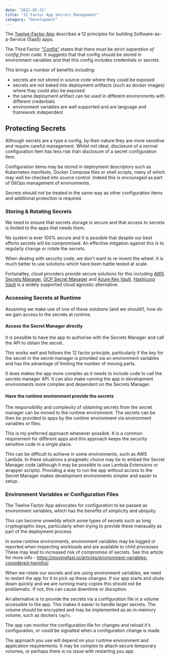 ```yaml
---
date: "2021-05-31"
title: "12 Factor App Secrets Management"
category: "Development"
---
```


The [Twelve-Factor App](https://12factor.net/) describes a 12 principles for building Software-as-a-Service (SaaS) apps.

The Third Factor ["Config"](https://12factor.net/config) states that there must be strict _separation of config from code_. It suggests that that config should be stored in environment variables and that this config includes credentials or secrets.

This brings a number of benefits including:

- secrets are not stored in source code where they could be exposed
- secrets are not baked into deployment artifacts (such as docker images) where thay could also be exposed
- the same deployment artifact can be used in different environments with different credentials
- environment variables are well supported and are language and framework independent

## Protecting Secrets

Although secrets are a type a config, by their nature they are more sensitive and require careful management. Whilst not ideal, disclosure of a normal configuration item has less risk than disclosure of a secret configuration item.

Configuration items may be stored in deployment descriptors such as Kubernetes manifests, Docker Compose files or shell scripts, many of which may well be checked into source control. Indeed this is encouraged as part of GitOps management of environments.

Secrets should not be treated in the same way as other configuration items and additional protection is required.

### Storing & Rotating Secrets

We need to ensure that secrets storage is secure and that access to secrets is limited to the apps that needs them.

No system is ever 100% secure and it is possible that despite our best efforts secrets will be compromised. An effective mitgation against this is to regularly change or rotate the secrets.

When dealing with security code, we don't want to re-invent the wheel. It is much better to use solutions which have been battle tested at scale.

Fortunatley, cloud providers provide secure solutions for this including [AWS Secrets Manager](https://aws.amazon.com/secrets-manager/), [GCP Secret Manager](https://cloud.google.com/secret-manager) and [Azure Key Vault](https://azure.microsoft.com/en-gb/services/key-vault/). [Hashicorp Vault](https://www.vaultproject.io/) is a widely supported cloud agnostic alternative.

### Accessing Secrets at Runtime

Asusming we make use of one of these solutions (and we should!), how do we gain access to the secrets at runtime.

#### Access the Secret Manager directly

It is possible to have the app to authorise with the Secrets Manager and call the API to obtain the secret. 

This works well and follows the 12 factor principle, particularly if the key for the secret in the secret manager is provided via an environment variables and has the advantage of limiting the number of moving parts.

It does makes the app more complex as it needs to include code to call the secrets manager API. It can also make running the app in development environments more complex and dependent on the Secrets Manager.

#### Have the runtime environment provide the secrets

The responsibility and complexity of obtaining secrets from the secret manager can be moved to the runtime environment. The secrets can be then be provided to apps by the runtime environment via environment variables or files.

This is my preferred approach whenever possible. It is a common requirement for different apps and this approach keeps the security sensitive code in a single place.

This can be difficult to achieve in some environments, such as AWS Lambda. In these situations a pragmatic choice may be to embed the Secret Manager code (although it may be possible to use Lambda Extensions or wrapper scripts). Providing a way to run the app without access to the Secret Manager makes development environments simpler and easier to setup.

### Environment Variables or Configuration Files

The Twelve Factor App advocates for configuration to be passed as environment variables, which has the benefits of simplicity and ubiquity. 

This can become unweildy which some types of secrets such as long cryptographic keys, particularly when trying to provide these manaually as part of the deployment process.

In some runtime environments, environment variables may be logged or reported when inspecting workloads and are available to child processes These may lead to increased risk of compromise of secrets. See this article for more info -
https://movingfast.io/articles/environment-variables-considered-harmful/.

When we rotate our secrets and are using environment variables, we need to restart the app for it to pick up these changes. If our app starts and shuts down quickly and we are running many copies this should not be problematic. If not, this can cause downtime or disruption.

An alternative is to provide the secrets via a configuration file in a volume accessible to the app. This makes it easier to handle larger secrets. The volume should be encrypted and may be implemented as an in-memory volume, such as dockers `tmpfs`. 

The app can monitor the configuration file for changes and reload it's configuration, or could be signalled when a configuration change is made.

The approach you use will depend on your runtime environment and application requirements. It may be complex to attach secure temporary volumes, or perhaps there is no issue with restarting you app.